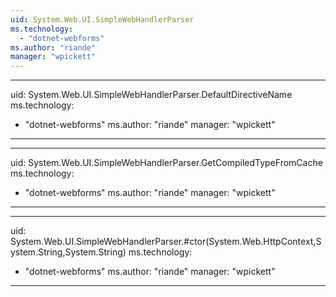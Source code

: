 ```yaml
---
uid: System.Web.UI.SimpleWebHandlerParser
ms.technology: 
  - "dotnet-webforms"
ms.author: "riande"
manager: "wpickett"
---
```


---
uid: System.Web.UI.SimpleWebHandlerParser.DefaultDirectiveName
ms.technology: 
  - "dotnet-webforms"
ms.author: "riande"
manager: "wpickett"
---

---
uid: System.Web.UI.SimpleWebHandlerParser.GetCompiledTypeFromCache
ms.technology: 
  - "dotnet-webforms"
ms.author: "riande"
manager: "wpickett"
---

---
uid: System.Web.UI.SimpleWebHandlerParser.#ctor(System.Web.HttpContext,System.String,System.String)
ms.technology: 
  - "dotnet-webforms"
ms.author: "riande"
manager: "wpickett"
---
